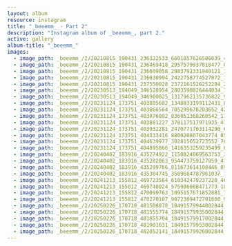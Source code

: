 ```yaml
---
layout: album
resource: instagram
title: "_beeemm_ - Part 2"
description: "Instagram album of _beeemm_, part 2."
active: gallery
album-title: "_beeemm_"
images:
  - image_path: _beeemm_/2/20210815_190431_236322533_6601057626586639_4537582751032955492_n.jpg
  - image_path: _beeemm_/2/20210815_190431_236469418_2957579937818477_8730810621286953464_n.jpg
  - image_path: _beeemm_/2/20210815_190431_236609058_2983792331940121_1041653144257264723_n.jpg
  - image_path: _beeemm_/2/20210815_190431_236630994_2422758774527872_1466470133452713091_n.jpg
  - image_path: _beeemm_/2/20210815_190431_237550028_2372161526252204_2375794261195500161_n.jpg
  - image_path: _beeemm_/2/20230513_194049_346528954_2803590826444034_7191864480910517453_n.jpg
  - image_path: _beeemm_/2/20230513_194049_346900025_1317962135736822_942992239647737078_n.jpg
  - image_path: _beeemm_/2/20231124_173751_403805682_1348833199112431_8593621213905350936_n.jpg
  - image_path: _beeemm_/2/20231124_173751_403866564_705299678203652_4246730271279997938_n.jpg
  - image_path: _beeemm_/2/20231124_173751_403876892_836051368260542_1134012732643269813_n.jpg
  - image_path: _beeemm_/2/20231124_173751_403881227_378117517971935_4702349503691556054_n.jpg
  - image_path: _beeemm_/2/20231124_173751_403932281_2470771703114290_6958176867003695195_n.jpg
  - image_path: _beeemm_/2/20231124_173751_404333416_880020807043774_8504733778871013867_n.jpg
  - image_path: _beeemm_/2/20231124_173751_404639977_302815652723552_7611051108218442086_n.jpg
  - image_path: _beeemm_/2/20231124_173751_404895866_1416353259235499_6737584116265546845_n.jpg
  - image_path: _beeemm_/2/20240402_183916_435274922_1150824869563753_3686105726321237518_n.jpg
  - image_path: _beeemm_/2/20240402_183916_435282063_954473759127059_4152419202616530676_n.jpg
  - image_path: _beeemm_/2/20240402_183916_435299766_811673614108446_8922547102030143058_n.jpg
  - image_path: _beeemm_/2/20240402_183916_435304745_3589684787961037_1945337362330043824_n.jpg
  - image_path: _beeemm_/2/20241213_155812_469723564_610342478237220_4681750456482300527_n.jpg
  - image_path: _beeemm_/2/20241213_155812_469748024_575986088471773_1842662015604926414_n.jpg
  - image_path: _beeemm_/2/20241213_155812_470099763_1095157671852881_796473561779532675_n.jpg
  - image_path: _beeemm_/2/20241213_155812_470270107_9072309472791608_9220372008242377122_n.jpg
  - image_path: _beeemm_/2/20250226_170718_481508878_18491579944002844_5444309167929541368_n.jpg
  - image_path: _beeemm_/2/20250226_170718_481555774_18491579935002844_563286675077076966_n.jpg
  - image_path: _beeemm_/2/20250226_170718_481855704_18491579917002844_4359470948340274625_n.jpg
  - image_path: _beeemm_/2/20250226_170718_481901631_18491579953002844_7025523311753120829_n.jpg
  - image_path: _beeemm_/2/20250226_170718_482052141_18491579926002844_6666494231860078413_n.jpg
---
```


